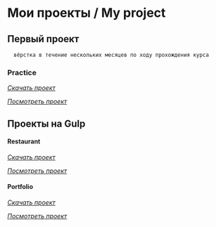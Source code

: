 # Мои проекты / My project

## Первый проект
```
  вёрстка в течение нескольких месяцев по ходу прохождения курса
```
### Practice
*[Скачать проект](https://github.com/e-markov/practice/)*

*[Посмотреть проект](https://e-markov.github.io/practice/)*

## Проекты на Gulp

#### Restaurant
*[Скачать проект](https://github.com/e-markov/restaurant/)*

*[Посмотреть проект](https://e-markov.github.io/restaurant/)*
#### Portfolio
*[Скачать проект](https://github.com/e-markov/portfolio/)*

*[Посмотреть проект](https://e-markov.github.io/portfolio/)*

